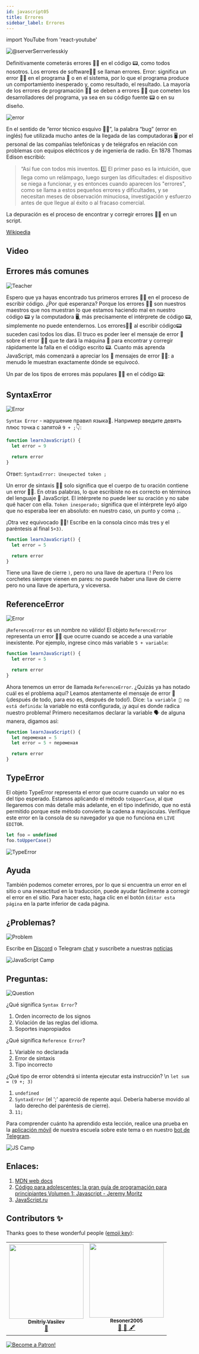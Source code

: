 ```yaml
---
id: javascript05
title: Errores
sidebar_label: Errores
---
```


import YouTube from 'react-youtube'

![@serverSerrverlesskiy](/img/javascript/headers/05.jpg)

Definitivamente cometerás errores 🙅‍♂️ en el código 📟, como todos nosotros. Los errores de software🙅‍♂️ se llaman errores. Error: significa un error 🙅‍♂️ en el programa 💾 o en el sistema, por lo que el programa produce un comportamiento inesperado y, como resultado, el resultado. La mayoría de los errores de programación 🙅‍♂️ se deben a errores 🙅‍♂️ que cometen los desarrolladores del programa, ya sea en su código fuente 📟 o en su diseño.

![error](https://media.giphy.com/media/1VT3UNeWdijUSMpRL4/giphy.gif)

En el sentido de “error técnico esquivo 🙅‍♂️”, la palabra “bug” (error en inglés) fue utilizada mucho antes de la llegada de las computadoras 🖥️ por el personal de las compañías telefónicas y de telégrafos en relación con problemas con equipos eléctricos y de ingeniería de radio. En 1878 Thomas Edison escribió:

> “Así fue con todos mis inventos. 1️⃣ El primer paso es la intuición, que llega como un relámpago, luego surgen las dificultades: el dispositivo se niega a funcionar, y es entonces cuando aparecen los "errores", como se llama a estos pequeños errores y dificultades, y se necesitan meses de observación minuciosa, investigación y esfuerzo antes de que llegue al éxito o al fracaso comercial.

La depuración es el proceso de encontrar y corregir errores 🙅‍♂️ en un script.

[Wikipedia](https://ru.wikipedia.org/wiki/Программная_ошибка🙅‍♂️)

## Video

<YouTube videoId="xJtVop2fAxg" />

## Errores más comunes

![Teacher](https://media.giphy.com/media/27c3zdaY6eeIAwp7Qi/giphy.gif)

Espero que ya hayas encontrado tus primeros errores 🙅‍♂️ en el proceso de escribir código. ¿Por qué esperanza? Porque los errores 🙅‍♂️ son nuestros maestros que nos muestran lo que estamos haciendo mal en nuestro código 📟 y la computadora 🖥️, más precisamente el intérprete de código 📟, simplemente no puede entendernos. Los errores🙅‍♂️ al escribir código📟 suceden casi todos los días. El truco es poder leer el mensaje de error 💬 sobre el error 🙅‍♂️ que te dará la máquina 🚗 para encontrar y corregir rápidamente la falla en el código escrito 📟. Cuanto más aprenda JavaScript, más comenzará a apreciar los 💬 mensajes de error 🙅‍♂️: a menudo le muestran exactamente dónde se equivocó.

Un par de los tipos de errores más populares 🙅‍♂️ en el código 📟:

## SyntaxError

![Error](https://media.giphy.com/media/TqiwHbFBaZ4ti/giphy.gif)

`Syntax Error` - нарушение правил языка👅. Например введите ​​​​​девять плюс точка с запятой `9 + ;`👇:

```jsx live
function learnJavaScript() {
  let error = 9

  return error
}
```

Ответ: `SyntaxError: Unexpected token ;`

Un error de sintaxis 🙅‍♂️ solo significa que el cuerpo de tu oración contiene un error 🙅‍♂️. En otras palabras, lo que escribiste no es correcto en términos del lenguaje 👅 JavaScript. El intérprete no puede leer su oración y no sabe qué hacer con ella. `Token inesperado;` significa que el intérprete leyó algo que no esperaba leer en absoluto: en nuestro caso, un punto y coma `;`.

¡Otra vez equivocado 🙅‍♂️!
Escribe en la consola cinco más tres y el paréntesis al final `5+3)`.

```jsx live
function learnJavaScript() {
  let error = 5

  return error
}
```

Tiene una llave de cierre `)`, pero no una llave de apertura `(`! Pero los corchetes siempre vienen en pares: no puede haber una llave de cierre pero no una llave de apertura, y viceversa.

## ReferenceError

![Error](https://media.giphy.com/media/8L0Pky6C83SzkzU55a/giphy.gif)

¡`ReferenceError` es un nombre no válido! El objeto `ReferenceError` representa un error 🙅‍♂️ que ocurre cuando se accede a una variable inexistente. Por ejemplo, ingrese cinco más variable `5 + variable`:

```jsx live
function learnJavaScript() {
  let error = 5

  return error
}
```

Ahora tenemos un error de llamada `ReferenceError`. ¿Quizás ya has notado cuál es el problema aquí? Leamos atentamente el mensaje de error 💬 (¡después de todo, para eso es, después de todo!). Dice: `la variable 🔔 no está definida`: la variable no está configurada, ¡y aquí es donde radica nuestro problema! Primero necesitamos declarar la variable 🗣️ de alguna manera, digamos así:

```jsx live
function learnJavaScript() {
  let переменая = 5
  let error = 5 + переменая

  return error
}
```

## TypeError

El objeto TypeError representa el error que ocurre cuando un valor no es del tipo esperado. Estamos aplicando el método `toUpperCase`, al que llegaremos con más detalle más adelante, en el tipo indefinido, que no está permitido porque este método convierte la cadena a mayúsculas. Verifique este error en la consola de su navegador ya que no funciona en `LIVE EDITOR`.

```javascript
let foo = undefined
foo.toUpperCase()
```

![TypeError](/img/javascript/25.jpg)

## Ayuda

También podemos cometer errores, por lo que si encuentra un error en el sitio o una inexactitud en la traducción, puede ayudar fácilmente a corregir el error en el sitio. Para hacer esto, haga clic en el botón `Editar esta página` en la parte inferior de cada página.

## ¿Problemas?

![Problem](https://media.giphy.com/media/xTiTnGeUsWOEwsGoG4/giphy.gif)

Escribe en [Discord](https://discord.gg/6GDAfXn) o Telegram [chat](https://t.me/jscampapp) y suscríbete a nuestras [noticias](https://t.me/javascriptapp)

![JavaScript Camp](/img/bandlink.png)

## Preguntas:

![Question](https://media.giphy.com/media/l0HlRnAWXxn0MhKLK/giphy.gif)

¿Qué significa `Syntax Error`?

1. Orden incorrecto de los signos
2. Violación de las reglas del idioma.
3. Soportes inapropiados

¿Qué significa `Reference Error`?

1. Variable no declarada
2. Error de sintaxis
3. Tipo incorrecto

¿Qué tipo de error obtendrá si intenta ejecutar esta instrucción? \n `let sum = (9 +; 3)`

1. `undefined`
2. `SyntaxError` (el ';' apareció de repente aquí. Debería haberse movido al lado derecho del paréntesis de cierre).
3. `11;`

Para comprender cuánto ha aprendido esta lección, realice una prueba en la [aplicación móvil](http://onelink.to/njhc95) de nuestra escuela sobre este tema o en nuestro [bot de Telegram](https://t.me/javascriptcamp_bot).

![JS Camp](/img/app.jpg)


## Enlaces:

1. [MDN web docs](https://developer.mozilla.org/ru/docs/Web/JavaScript/Data_structures)
2. [Código para adolescentes: la gran guía de programación para principiantes Volumen 1: Javascript - Jeremy Moritz](https://www.amazon.com/Code-Teens-Beginners-Programming-Javascript-ebook/dp/B07FCTLVPC)
3. [JavaScript.ru](https://learn.javascript.ru/types)

## Contributors ✨

Thanks goes to these wonderful people ([emoji key](https://allcontributors.org/docs/en/emoji-key)):

<table>
  <tr>
    <td align="center"><a href="https://fullstackserverless.github.io/"><img src="https://avatars0.githubusercontent.com/u/6774813?v=4?s=200" width="200px;" alt=""/><br /><sub><b>Dmitriy Vasilev</b></sub></a><br /> <a href="https://github.com/gHashTag/react-native-village/commits?author=gHashTag" title="Documentation">📖</a></td>
    <td align="center"><a href="https://github.com/Resoner2005"><img src="https://avatars1.githubusercontent.com/u/75675814?v=4?s=200" width="200px;" alt=""/><br /><sub><b>Resoner2005</b></sub></a><br /><a href="https://github.com/gHashTag/react-native-village/issues?q=author%3AResoner2005" title="Bug reports">🐛 🎨 🖋</a></td>
  </tr>
  
</table>

[![Become a Patron!](/img/logo/patreon.jpg)](https://www.patreon.com/bePatron?u=31769291)
